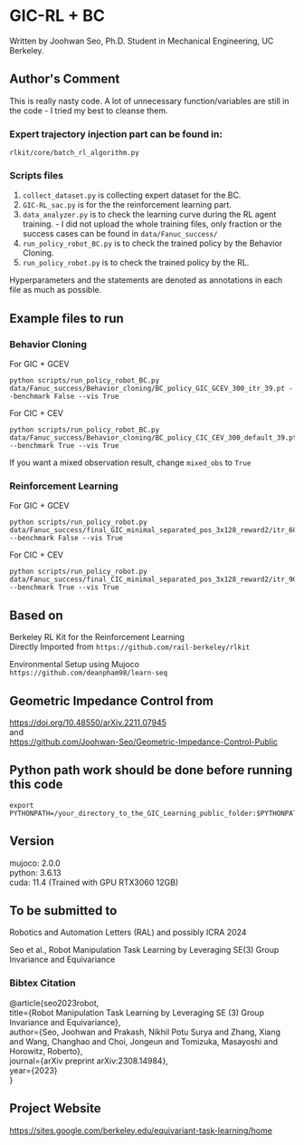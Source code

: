 # GIC-RL + BC
Written by Joohwan Seo, Ph.D. Student in Mechanical Engineering, UC Berkeley.

## Author's Comment 
This is really nasty code. A lot of unnecessary function/variables are still in the code - I tried my best to cleanse them. 

### Expert trajectory injection part can be found in:
``rlkit/core/batch_rl_algorithm.py``
### Scripts files
1. ``collect_dataset.py`` is collecting expert dataset for the BC.
2. ``GIC-RL_sac.py`` is for the the reinforcement learning part. 
3. ``data_analyzer.py`` is to check the learning curve during the RL agent training. - I did not upload the whole training files, only fraction or the success cases can be found in ``data/Fanuc_success/``
4. ``run_policy_robot_BC.py`` is to check the trained policy by the Behavior Cloning.
5. ``run_policy_robot.py`` is to check the trained policy by the RL. 

Hyperparameters and the statements are denoted as annotations in each file as much as possible. 

## Example files to run
### Behavior Cloning 
For GIC + GCEV
```
python scripts/run_policy_robot_BC.py data/Fanuc_success/Behavior_cloning/BC_policy_GIC_GCEV_300_itr_39.pt --benchmark False --vis True
```

For CIC + CEV
```
python scripts/run_policy_robot_BC.py data/Fanuc_success/Behavior_cloning/BC_policy_CIC_CEV_300_default_39.pt --benchmark True --vis True
```

If you want a mixed observation result, change ``mixed_obs`` to ``True``

### Reinforcement Learning
For GIC + GCEV
```
python scripts/run_policy_robot.py data/Fanuc_success/final_GIC_minimal_separated_pos_3x128_reward2/itr_60.pkl --benchmark False --vis True
```

For CIC + CEV
```
python scripts/run_policy_robot.py data/Fanuc_success/final_CIC_minimal_separated_pos_3x128_reward2/itr_90.pkl --benchmark True --vis True
```

## Based on
Berkeley RL Kit for the Reinforcement Learning\
Directly Imported from ``https://github.com/rail-berkeley/rlkit``

Environmental Setup using Mujoco\
``https://github.com/deanpham98/learn-seq``

## Geometric Impedance Control from
https://doi.org/10.48550/arXiv.2211.07945 \
and \
https://github.com/Joohwan-Seo/Geometric-Impedance-Control-Public

## Python path work should be done before running this code
```
export PYTHONPATH=/your_directory_to_the_GIC_Learning_public_folder:$PYTHONPATH
```

## Version
mujoco: 2.0.0 \
python: 3.6.13\
cuda: 11.4 (Trained with GPU RTX3060 12GB)

## To be submitted to
Robotics and Automation Letters (RAL) and possibly ICRA 2024

Seo et al., Robot Manipulation Task Learning by Leveraging SE(3) Group Invariance and Equivariance

### Bibtex Citation
@article{seo2023robot,\
  title={Robot Manipulation Task Learning by Leveraging SE (3) Group Invariance and Equivariance}, \
  author={Seo, Joohwan and Prakash, Nikhil Potu Surya and Zhang, Xiang and Wang, Changhao and Choi, Jongeun and Tomizuka, Masayoshi and Horowitz, Roberto}, \
  journal={arXiv preprint arXiv:2308.14984}, \
  year={2023} \
}

## Project Website
https://sites.google.com/berkeley.edu/equivariant-task-learning/home